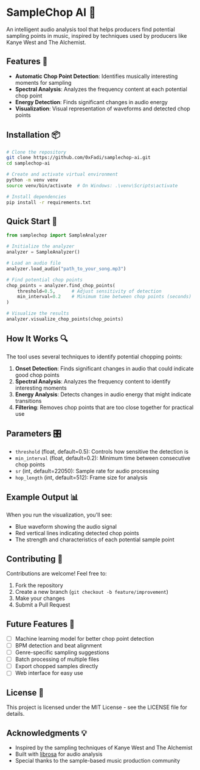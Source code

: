# SampleChop AI 🎵

An intelligent audio analysis tool that helps producers find potential sampling points in music, inspired by techniques used by producers like Kanye West and The Alchemist.

## Features 🚀

- **Automatic Chop Point Detection**: Identifies musically interesting moments for sampling
- **Spectral Analysis**: Analyzes the frequency content at each potential chop point
- **Energy Detection**: Finds significant changes in audio energy
- **Visualization**: Visual representation of waveforms and detected chop points

## Installation 📦

```bash
# Clone the repository
git clone https://github.com/0xFadi/samplechop-ai.git
cd samplechop-ai

# Create and activate virtual environment
python -m venv venv
source venv/bin/activate  # On Windows: .\venv\Scripts\activate

# Install dependencies
pip install -r requirements.txt
```

## Quick Start 🎯

```python
from samplechop import SampleAnalyzer

# Initialize the analyzer
analyzer = SampleAnalyzer()

# Load an audio file
analyzer.load_audio("path_to_your_song.mp3")

# Find potential chop points
chop_points = analyzer.find_chop_points(
    threshold=0.5,      # Adjust sensitivity of detection
    min_interval=0.2    # Minimum time between chop points (seconds)
)

# Visualize the results
analyzer.visualize_chop_points(chop_points)
```

## How It Works 🔍

The tool uses several techniques to identify potential chopping points:

1. **Onset Detection**: Finds significant changes in audio that could indicate good chop points
2. **Spectral Analysis**: Analyzes the frequency content to identify interesting moments
3. **Energy Analysis**: Detects changes in audio energy that might indicate transitions
4. **Filtering**: Removes chop points that are too close together for practical use

## Parameters 🎛️

- `threshold` (float, default=0.5): Controls how sensitive the detection is
- `min_interval` (float, default=0.2): Minimum time between consecutive chop points
- `sr` (int, default=22050): Sample rate for audio processing
- `hop_length` (int, default=512): Frame size for analysis

## Example Output 📊

When you run the visualization, you'll see:
- Blue waveform showing the audio signal
- Red vertical lines indicating detected chop points
- The strength and characteristics of each potential sample point

## Contributing 🤝

Contributions are welcome! Feel free to:
1. Fork the repository
2. Create a new branch (`git checkout -b feature/improvement`)
3. Make your changes
4. Submit a Pull Request

## Future Features 🔮

- [ ] Machine learning model for better chop point detection
- [ ] BPM detection and beat alignment
- [ ] Genre-specific sampling suggestions
- [ ] Batch processing of multiple files
- [ ] Export chopped samples directly
- [ ] Web interface for easy use

## License 📄

This project is licensed under the MIT License - see the LICENSE file for details.

## Acknowledgments 💡

- Inspired by the sampling techniques of Kanye West and The Alchemist
- Built with [librosa](https://librosa.org/) for audio analysis
- Special thanks to the sample-based music production community
